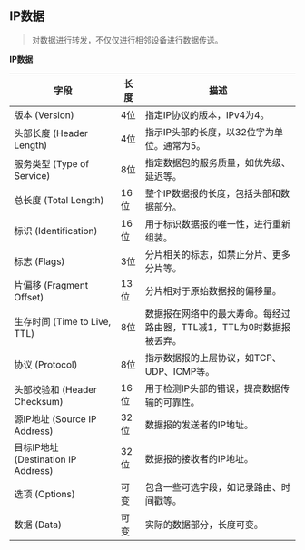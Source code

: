 ## IP数据

> 对数据进行转发，不仅仅进行相邻设备进行数据传送。

**IP数据**

| 字段                        | 长度 | 描述                                      |
|-----------------------------|------|-------------------------------------------|
| 版本 (Version)              | 4位  | 指定IP协议的版本，IPv4为4。                 |
| 头部长度 (Header Length)    | 4位  | 指示IP头部的长度，以32位字为单位。通常为5。|
| 服务类型 (Type of Service)  | 8位  | 指定数据包的服务质量，如优先级、延迟等。  |
| 总长度 (Total Length)        | 16位 | 整个IP数据报的长度，包括头部和数据部分。    |
| 标识 (Identification)       | 16位 | 用于标识数据报的唯一性，进行重新组装。    |
| 标志 (Flags)                | 3位  | 分片相关的标志，如禁止分片、更多分片等。   |
| 片偏移 (Fragment Offset)    | 13位 | 分片相对于原始数据报的偏移量。             |
| 生存时间 (Time to Live, TTL) | 8位  | 数据报在网络中的最大寿命。每经过路由器，TTL减1，TTL为0时数据报被丢弃。|
| 协议 (Protocol)             | 8位  | 指示数据报的上层协议，如TCP、UDP、ICMP等。|
| 头部校验和 (Header Checksum)| 16位 | 用于检测IP头部的错误，提高数据传输的可靠性。|
| 源IP地址 (Source IP Address)| 32位 | 数据报的发送者的IP地址。                   |
| 目标IP地址 (Destination IP Address)| 32位 | 数据报的接收者的IP地址。                 |
| 选项 (Options)              | 可变 | 包含一些可选字段，如记录路由、时间戳等。  |
| 数据 (Data)                 | 可变 | 实际的数据部分，长度可变。                |
